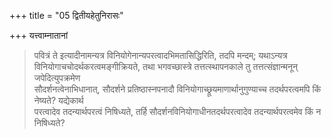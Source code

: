 +++
title = "05 द्वितीयहेतुनिरासः"

+++
यत्त्वाम्नातानां 
> पवित्रं ते इत्यादीनामन्यत्र विनियोगेनान्यपरत्वादभिमतासिद्धिरिति, तदपि मन्दम्; यथाऽन्यत्र  
विनियोगाचचोदर्थकरत्वमङ्गीक्रियते, तथा भगवच्छास्त्रे 
> तत्तत्स्थापनकाले तु तत्तत्संज्ञान्मनून् जपेदित्युपक्रमेण  
सौदर्शनत्वेनाभिधानात्, सौदर्शने प्रतिष्ठास्नपनादौ विनियोगाच्छ्रूयमाणार्थानुगुण्याच्च तदर्थपरत्वमपि किं नेष्यते? यद्येकार्थ  
परत्वादेव तदन्यार्थपरत्वं निषिध्यते, तर्हि सौदर्शनविनियोगाधीनतदर्थपरत्वादेव तदन्यार्थपरत्वमेव किं न निषिध्यते?
